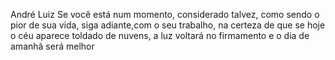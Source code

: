 André Luiz
Se você está num momento, considerado talvez, como sendo o pior de sua vida, siga adiante,com o seu trabalho, na certeza de que se hoje o céu aparece toldado de nuvens, a luz voltará no firmamento e o dia de amanhã será melhor
